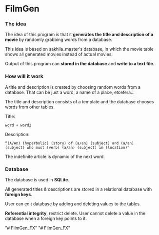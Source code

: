  <h1>FilmGen</h1>

<h3>The idea</h3>

The idea of this program is that it <strong>generates the title and description of a movie</strong> by randomly grabbing words from a database.

This idea is based on sakhila_master's database, in which the movie table shows all generated movies instead of actual movies.

Output of this program can <strong>stored in the database</strong> and <strong>write to a text file</strong>.

<h3>How will it work</h3>

A title and description is created by choosing random words from a database. That can be just a word, a name of a place, etcetera…

The title and description consists of a template and the database chooses words from other tables.

Title:

<code>word + word2</code>

Description:

<code>“(A/An) (hyperbolic) (story) of (a/an) (subject) and (a/an) (subject) who must (verb) (a/an) (subject) in (location)” </code>

The indefinite article is dynamic of the next word. 

<h3>Database</h3>

The database is used in <strong>SQLite</strong>.

All generated titles & descriptions are stored in a relational database with <strong>foreign keys</strong>.

User can edit database by adding and deleting values to the tables.

<strong>Referential integrity</strong>, restrict delete. User cannot delete a value in the database when a foreign key points to it.

"# FilmGen_FX" 
"# FilmGen_FX" 
